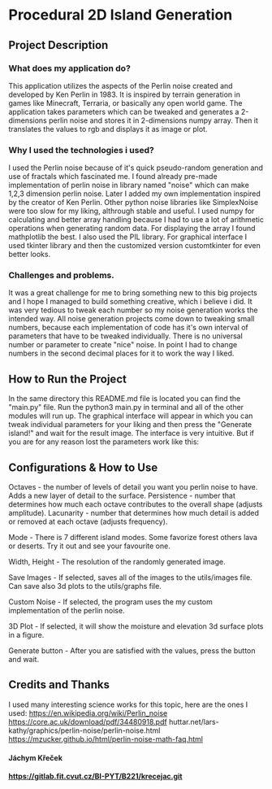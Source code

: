 # Procedural 2D Island Generation
## Project Description
### What does my application do?
This application utilizes the aspects of the Perlin noise created and developed by Ken Perlin in 1983.
It is inspired by terrain generation in games like Minecraft, Terraria, or basically any open world game. The application takes parameters which can be tweaked and generates a 2-dimensions perlin noise and stores it in 2-dimensions numpy array. Then it translates the values to rgb and displays it as image or plot.

### Why I used the technologies i used?
I used the Perlin noise because of it's quick pseudo-random generation and use of fractals which fascinated me. I found already pre-made implementation of perlin noise in library named "noise" which can make 1,2,3 dimension perlin noise. Later I added my own implementation inspired by the creator of Ken Perlin. Other python noise libraries like SimplexNoise were too slow for my liking, althrough stable and useful. I used numpy for calculating and better array handling because I had to use a lot of arithmetic operations when generating random data.
For displaying the array I found mathplotlib the best.
I also used the PIL library.
For graphical interface I used tkinter library and then the customized version customtkinter for even better looks.

### Challenges and problems.
It was a great challenge for me to bring something new to this big projects and I hope I managed to build something creative, which i believe i did.
It was very tedious to tweak each number so my noise generation works the intended way. All noise generation projects come down to tweaking small numbers, because each implementation of code has it's own interval of parameters that have to be tweaked individually. There is no universal number or parameter to create "nice" noise. In point I had to change numbers in the second decimal places for it to work the way I liked.
## How to Run the Project
In the same directory this README.md file is located you can find the "main.py" file. Run the python3 main.py in terminal and all of the other modules will run up. The graphical interface will appear in which you can tweak individual parameters for your liking and then press the "Generate island!" and wait for the result image. The interface is very intuitive. But if you are for any reason lost the parameters work like this:

## Configurations & How to Use
Octaves - the number of levels of detail you want you perlin noise to have. Adds a new layer of detail to the surface.
Persistence - number that determines how much each octave contributes to the overall shape (adjusts amplitude).
Lacunarity - number that determines how much detail is added or removed at each octave (adjusts frequency).

Mode - There is 7 different island modes. Some favorize forest others lava or deserts. Try it out and see your favourite one.

Width, Height - The resolution of the randomly generated image.  

Save Images - If selected, saves all of the images to the utils/images file. Can save also 3d plots to the utils/graphs file.

Custom Noise - If selected, the program uses the my custom implementation of the perlin noise.

3D Plot - If selected, it will show the moisture and elevation 3d surface plots in a figure.

Generate button - After you are satisfied with the values, press the button and wait.

## Credits and Thanks
I used many interesting science works for this topic,
here are the ones I used:
https://en.wikipedia.org/wiki/Perlin_noise
https://core.ac.uk/download/pdf/34480918.pdf
huttar.net/lars-kathy/graphics/perlin-noise/perlin-noise.html
https://mzucker.github.io/html/perlin-noise-math-faq.html
#### Jáchym Křeček
#### https://gitlab.fit.cvut.cz/BI-PYT/B221/krecejac.git